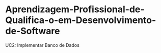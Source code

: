 # Aprendizagem-Profissional-de-Qualifica-o-em-Desenvolvimento-de-Software
UC2: Implementar Banco de Dados
